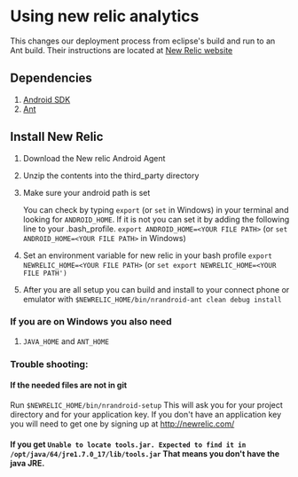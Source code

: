 # Using new relic analytics

This changes our deployment process from eclipse's build and run to an Ant build. Their instructions are located at [New Relic website](http://newrelic.wistia.com/medias/rzbz77365w)

## Dependencies
1. [Android SDK](http://developer.android.com/sdk/index.html)
2. [Ant](http://ant.apache.org/)

## Install New Relic
1. Download the New relic Android Agent
2. Unzip the contents into the third_party directory
3. Make sure your android path is set

   You can check by typing `export` (or `set` in Windows) in your terminal and looking for `ANDROID_HOME`. If it is not you can set it by adding the following line to your .bash_profile.
   `export ANDROID_HOME=<YOUR FILE PATH>` (or `set ANDROID_HOME=<YOUR FILE PATH>` in Windows)
4. Set an environment variable for new relic in your bash profile
   `export NEWRELIC_HOME=<YOUR FILE PATH>` (or `set export NEWRELIC_HOME=<YOUR FILE PATH')`
5. After you are all setup you can build and install to your connect phone or emulator with `$NEWRELIC_HOME/bin/nrandroid-ant clean debug install`

### If you are on Windows you also need
1. `JAVA_HOME` and `ANT_HOME`

### Trouble shooting:

#### If the needed files are not in git

Run `$NEWRELIC_HOME/bin/nrandroid-setup` 
This will ask you for your project directory and for your application key. If you don't have an application key you will need to get one by signing up at http://newrelic.com/
    
#### If you get `Unable to locate tools.jar. Expected to find it in /opt/java/64/jre1.7.0_17/lib/tools.jar` That means you don't have the java JRE.

